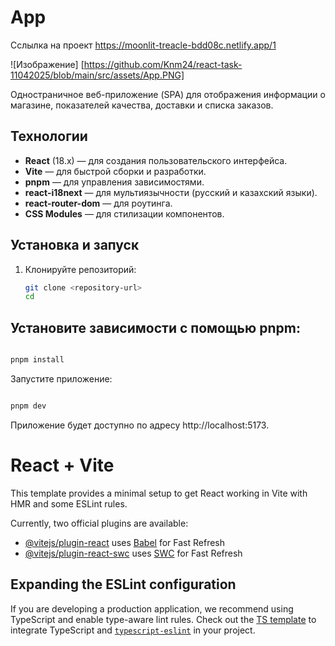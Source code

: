 
# App

Сслылка на проект [https://moonlit-treacle-bdd08c.netlify.app/1 ](https://moonlit-treacle-bdd08c.netlify.app/)

![Изображение] [https://github.com/Knm24/react-task-11042025/blob/main/src/assets/App.PNG]

Одностраничное веб-приложение (SPA) для отображения информации о магазине, показателей качества, доставки и списка заказов.

## Технологии

- **React** (18.x) — для создания пользовательского интерфейса.
- **Vite** — для быстрой сборки и разработки.
- **pnpm** — для управления зависимостями.
- **react-i18next** — для мультиязычности (русский и казахский языки).
- **react-router-dom** — для роутинга.
- **CSS Modules** — для стилизации компонентов.

## Установка и запуск

1. Клонируйте репозиторий:

   ```bash
   git clone <repository-url>
   cd 
   
##  Установите зависимости с помощью pnpm:

```bash

pnpm install
```
Запустите приложение:
```bash

pnpm dev
```
Приложение будет доступно по адресу 
http://localhost:5173.



# React + Vite

This template provides a minimal setup to get React working in Vite with HMR and some ESLint rules.

Currently, two official plugins are available:

- [@vitejs/plugin-react](https://github.com/vitejs/vite-plugin-react/blob/main/packages/plugin-react/README.md) uses [Babel](https://babeljs.io/) for Fast Refresh
- [@vitejs/plugin-react-swc](https://github.com/vitejs/vite-plugin-react-swc) uses [SWC](https://swc.rs/) for Fast Refresh

## Expanding the ESLint configuration

If you are developing a production application, we recommend using TypeScript and enable type-aware lint rules. Check out the [TS template](https://github.com/vitejs/vite/tree/main/packages/create-vite/template-react-ts) to integrate TypeScript and [`typescript-eslint`](https://typescript-eslint.io) in your project.

